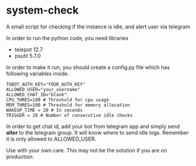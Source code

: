 # system-check
A small script for checking if the instance is idle, and alert user via telegram


In order to run the python code, you need libraries

* telepot 12.7
* psutil 5.7.0


In order to make it run, you should create a config.py file which has following variables inside.

```
TGBOT_AUTH_KEY="YOUR_AUTH_KEY"
ALLOWED_USER="your_username"
ALLOWED_CHAT_ID="blank"
CPU_THRES=100 # Threshold for cpu usage
MEM_THRES=100 # Threshold for memory allocation
WAKEUP_TIME = 20 # In seconds
TRIGGER = 20 # Number of consecutive idle checks

```

In order to get chat id, add your bot from telegram app and simply send <b>alter</b> to the telegram group. It will know where to send idle logs. Remember it is only allowed to ALLOWED_USER.

Use with your own care. This may not be the solution if you are on production.
